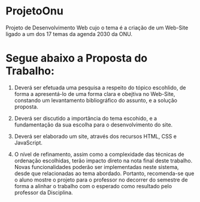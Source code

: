 # ProjetoOnu

Projeto de Desenvolvimento Web cujo o tema é a criação de um Web-Site ligado a um dos 17 temas da agenda 2030 da ONU.

# Segue abaixo a Proposta do Trabalho:

1) Deverá ser efetuada uma pesquisa a respeito do tópico escohlido, de forma a apresentá-lo de uma forma clara e obejtiva no Web-Site, constando um levantamento bibliográfico do assunto, e a solução proposta.

2) Deverá ser discutido a importância do tema escohido, e a fundamentação da sua escolha para o desenvolvimento do site.

3) Deverá ser elaborado um site, através dos recursos HTML, CSS e JavaScript.

4) O nível de refinamento, assim como a complexidade das técnicas de ordenação escolhidas, terão impacto direto na nota final deste trabalho. Novas funcionalidades poderão ser implementadas neste sistema, desde que relacionadas ao tema abordado. Portanto, recomenda-se que o aluno mostre o projeto para o professor no decorrer do semestre de forma a alinhar o trabalho com o esperado como resultado pelo professor da Disciplina.
